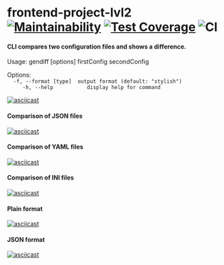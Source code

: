 # frontend-project-lvl2 [![Maintainability](https://api.codeclimate.com/v1/badges/9edd8f049ba62f844dfe/maintainability)](https://codeclimate.com/github/yuliabeton/frontend-project-lvl2/maintainability) [![Test Coverage](https://api.codeclimate.com/v1/badges/9edd8f049ba62f844dfe/test_coverage)](https://codeclimate.com/github/yuliabeton/frontend-project-lvl2/test_coverage) ![CI](https://github.com/yuliabeton/frontend-project-lvl2/workflows/CI/badge.svg)

<h4>CLI compares two configuration files and shows a difference.</h4>
<p>Usage: gendiff [options] firstConfig secondConfig<p>
<p>Options:<br>
<code>  -f, --format [type]  output format (default: "stylish")</code><br>
<code>     -h, --help           display help for command</code></p>

[![asciicast](https://asciinema.org/a/ohd1jktOk3gSUebM606iO00op.svg)](https://asciinema.org/a/ohd1jktOk3gSUebM606iO00op)

<h4>Comparison of JSON files</h4>

[![asciicast](https://asciinema.org/a/Bz0TdXxS5xT6fj8mBGIDPCAba.svg)](https://asciinema.org/a/Bz0TdXxS5xT6fj8mBGIDPCAba)

<h4>Comparison of YAML files</h4>

[![asciicast](https://asciinema.org/a/DQOc3guh7eKnMxth52WeME1ud.svg)](https://asciinema.org/a/DQOc3guh7eKnMxth52WeME1ud)

<h4>Comparison of INI files</h4>

[![asciicast](https://asciinema.org/a/OwF2GL4FT1mUfQAKk6STeXRFU.svg)](https://asciinema.org/a/OwF2GL4FT1mUfQAKk6STeXRFU)

<h4>Plain format</h4>

[![asciicast](https://asciinema.org/a/x9rdJh4XS0W3bmVqAFbASBf23.svg)](https://asciinema.org/a/x9rdJh4XS0W3bmVqAFbASBf23)

<h4>JSON format</h4>

[![asciicast](https://asciinema.org/a/tHcw0TqUOtHPnMMAyaI5wiL5r.svg)](https://asciinema.org/a/tHcw0TqUOtHPnMMAyaI5wiL5r)
